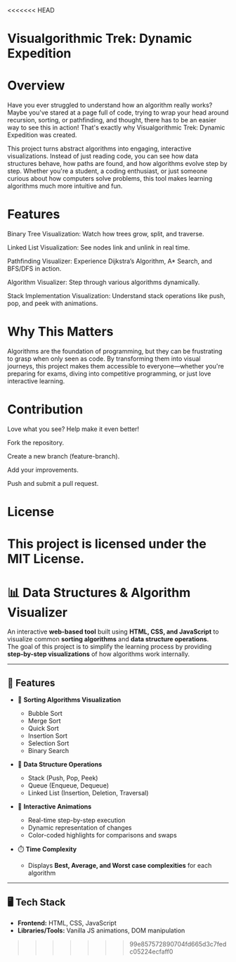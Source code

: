<<<<<<< HEAD
# Visualgorithmic Trek: Dynamic Expedition

# Overview

Have you ever struggled to understand how an algorithm really works? Maybe you've stared at a page full of code, trying to wrap your head around recursion, sorting, or pathfinding, and thought, there has to be an easier way to see this in action! That's exactly why Visualgorithmic Trek: Dynamic Expedition was created.

This project turns abstract algorithms into engaging, interactive visualizations. Instead of just reading code, you can see how data structures behave, how paths are found, and how algorithms evolve step by step. Whether you're a student, a coding enthusiast, or just someone curious about how computers solve problems, this tool makes learning algorithms much more intuitive and fun.

# Features

Binary Tree Visualization: Watch how trees grow, split, and traverse.

Linked List Visualization: See nodes link and unlink in real time.

Pathfinding Visualizer: Experience Dijkstra’s Algorithm, A* Search, and BFS/DFS in action.

Algorithm Visualizer: Step through various algorithms dynamically.

Stack Implementation Visualization: Understand stack operations like push, pop, and peek with animations.

# Why This Matters

Algorithms are the foundation of programming, but they can be frustrating to grasp when only seen as code. By transforming them into visual journeys, this project makes them accessible to everyone—whether you're preparing for exams, diving into competitive programming, or just love interactive learning.

# Contribution

Love what you see? Help make it even better!

Fork the repository.

Create a new branch (feature-branch).

Add your improvements.

Push and submit a pull request.

# License

This project is licensed under the MIT License.
=======
# 📊 Data Structures & Algorithm Visualizer

An interactive **web-based tool** built using **HTML, CSS, and JavaScript** to visualize common **sorting algorithms** and **data structure operations**.  
The goal of this project is to simplify the learning process by providing **step-by-step visualizations** of how algorithms work internally.

---

## 🚀 Features
- 🔄 **Sorting Algorithms Visualization**
  - Bubble Sort  
  - Merge Sort  
  - Quick Sort  
  - Insertion Sort  
  - Selection Sort
  - Binary Search

- 🧩 **Data Structure Operations**
  - Stack (Push, Pop, Peek)  
  - Queue (Enqueue, Dequeue)  
  - Linked List (Insertion, Deletion, Traversal)  

- 🎨 **Interactive Animations**
  - Real-time step-by-step execution  
  - Dynamic representation of changes  
  - Color-coded highlights for comparisons and swaps  

- ⏱️ **Time Complexity**
  - Displays **Best, Average, and Worst case complexities** for each algorithm  

---

## 🖥️ Tech Stack
- **Frontend:** HTML, CSS, JavaScript  
- **Libraries/Tools:** Vanilla JS animations, DOM manipulation  

>>>>>>> 99e857572890704fd665d3c7fedc05224ecfaff0

